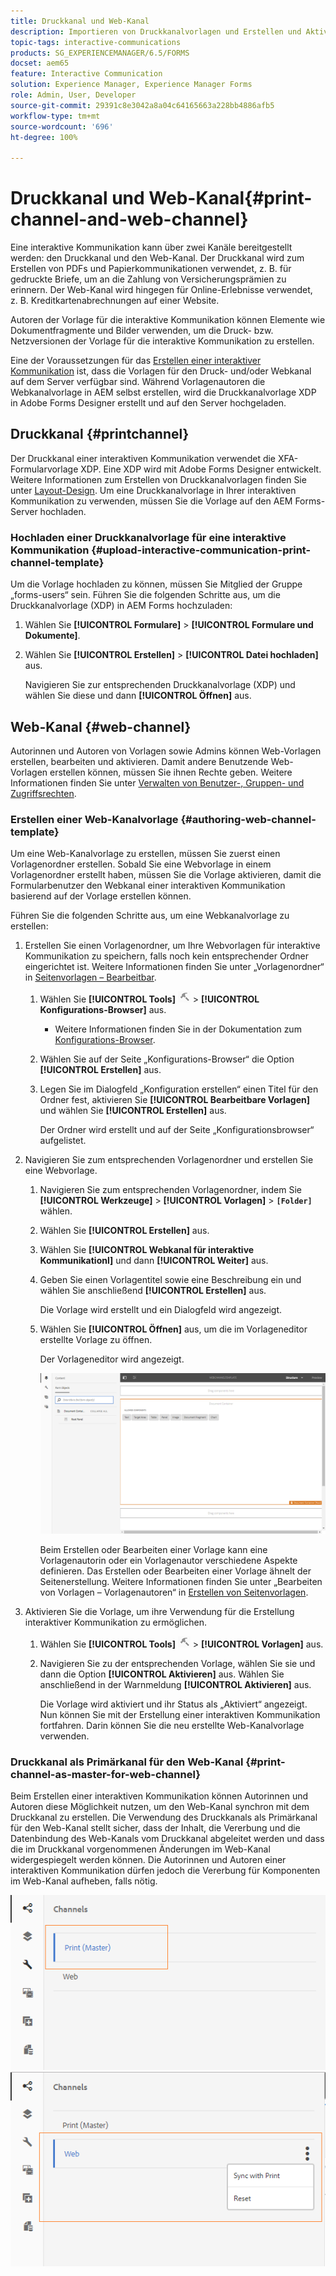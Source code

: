 ```yaml
---
title: Druckkanal und Web-Kanal
description: Importieren von Druckkanalvorlagen und Erstellen und Aktivieren von Web-Kanalvorlagen
topic-tags: interactive-communications
products: SG_EXPERIENCEMANAGER/6.5/FORMS
docset: aem65
feature: Interactive Communication
solution: Experience Manager, Experience Manager Forms
role: Admin, User, Developer
source-git-commit: 29391c8e3042a8a04c64165663a228bb4886afb5
workflow-type: tm+mt
source-wordcount: '696'
ht-degree: 100%

---
```


# Druckkanal und Web-Kanal{#print-channel-and-web-channel}

Eine interaktive Kommunikation kann über zwei Kanäle bereitgestellt werden: den Druckkanal und den Web-Kanal. Der Druckkanal wird zum Erstellen von PDFs und Papierkommunikationen verwendet, z. B. für gedruckte Briefe, um an die Zahlung von Versicherungsprämien zu erinnern. Der Web-Kanal wird hingegen für Online-Erlebnisse verwendet, z. B. Kreditkartenabrechnungen auf einer Website.

Autoren der Vorlage für die interaktive Kommunikation können Elemente wie Dokumentfragmente und Bilder verwenden, um die Druck- bzw. Netzversionen der Vorlage für die interaktive Kommunikation zu erstellen.

Eine der Voraussetzungen für das [Erstellen einer interaktiver Kommunikation](../../forms/using/create-interactive-communication.md) ist, dass die Vorlagen für den Druck- und/oder Webkanal auf dem Server verfügbar sind. Während Vorlagenautoren die Webkanalvorlage in AEM selbst erstellen, wird die Druckkanalvorlage XDP in Adobe Forms Designer erstellt und auf den Server hochgeladen.

## Druckkanal {#printchannel}

Der Druckkanal einer interaktiven Kommunikation verwendet die XFA-Formularvorlage XDP. Eine XDP wird mit Adobe Forms Designer entwickelt. Weitere Informationen zum Erstellen von Druckkanalvorlagen finden Sie unter [Layout-Design](../../forms/using/layout-design-details.md). Um eine Druckkanalvorlage in Ihrer interaktiven Kommunikation zu verwenden, müssen Sie die Vorlage auf den AEM Forms-Server hochladen.

### Hochladen einer Druckkanalvorlage für eine interaktive Kommunikation {#upload-interactive-communication-print-channel-template}

Um die Vorlage hochladen zu können, müssen Sie Mitglied der Gruppe „forms-users“ sein. Führen Sie die folgenden Schritte aus, um die Druckkanalvorlage (XDP) in AEM Forms hochzuladen:

1. Wählen Sie **[!UICONTROL Formulare]** > **[!UICONTROL Formulare und Dokumente]**.

1. Wählen Sie **[!UICONTROL Erstellen]** > **[!UICONTROL Datei hochladen]** aus.

   Navigieren Sie zur entsprechenden Druckkanalvorlage (XDP) und wählen Sie diese und dann **[!UICONTROL Öffnen]** aus.

## Web-Kanal {#web-channel}

Autorinnen und Autoren von Vorlagen sowie Admins können Web-Vorlagen erstellen, bearbeiten und aktivieren. Damit andere Benutzende Web-Vorlagen erstellen können, müssen Sie ihnen Rechte geben. Weitere Informationen finden Sie unter [Verwalten von Benutzer-, Gruppen- und Zugriffsrechten](/help/sites-administering/user-group-ac-admin.md).

### Erstellen einer Web-Kanalvorlage {#authoring-web-channel-template}

Um eine Web-Kanalvorlage zu erstellen, müssen Sie zuerst einen Vorlagenordner erstellen. Sobald Sie eine Webvorlage in einem Vorlagenordner erstellt haben, müssen Sie die Vorlage aktivieren, damit die Formularbenutzer den Webkanal einer interaktiven Kommunikation basierend auf der Vorlage erstellen können.

Führen Sie die folgenden Schritte aus, um eine Webkanalvorlage zu erstellen:

1. Erstellen Sie einen Vorlagenordner, um Ihre Webvorlagen für interaktive Kommunikation zu speichern, falls noch kein entsprechender Ordner eingerichtet ist. Weitere Informationen finden Sie unter „Vorlagenordner“ in [Seitenvorlagen – Bearbeitbar](/help/sites-developing/page-templates-editable.md).

   1. Wählen Sie **[!UICONTROL Tools]** ![Tools](assets/tools.png) > **[!UICONTROL Konfigurations-Browser]** aus.
      * Weitere Informationen finden Sie in der Dokumentation zum [Konfigurations-Browser](/help/sites-administering/configurations.md).
   1. Wählen Sie auf der Seite „Konfigurations-Browser“ die Option **[!UICONTROL Erstellen]** aus.
   1. Legen Sie im Dialogfeld „Konfiguration erstellen“ einen Titel für den Ordner fest, aktivieren Sie **[!UICONTROL Bearbeitbare Vorlagen]** und wählen Sie **[!UICONTROL Erstellen]** aus.

      Der Ordner wird erstellt und auf der Seite „Konfigurationsbrowser“ aufgelistet.

1. Navigieren Sie zum entsprechenden Vorlagenordner und erstellen Sie eine Webvorlage.

   1. Navigieren Sie zum entsprechenden Vorlagenordner, indem Sie **[!UICONTROL Werkzeuge]** > **[!UICONTROL Vorlagen]** > **`[Folder]`** wählen.
   1. Wählen Sie **[!UICONTROL Erstellen]** aus.
   1. Wählen Sie **[!UICONTROL Webkanal für interaktive Kommunikationl]** und dann **[!UICONTROL Weiter]** aus.
   1. Geben Sie einen Vorlagentitel sowie eine Beschreibung ein und wählen Sie anschließend **[!UICONTROL Erstellen]** aus.

      Die Vorlage wird erstellt und ein Dialogfeld wird angezeigt.

   1. Wählen Sie **[!UICONTROL Öffnen]** aus, um die im Vorlageneditor erstellte Vorlage zu öffnen.

      Der Vorlageneditor wird angezeigt.

      ![webchanneltemplate](assets/webchanneltemplate.png)

      Beim Erstellen oder Bearbeiten einer Vorlage kann eine Vorlagenautorin oder ein Vorlagenautor verschiedene Aspekte definieren. Das Erstellen oder Bearbeiten einer Vorlage ähnelt der Seitenerstellung. Weitere Informationen finden Sie unter „Bearbeiten von Vorlagen – Vorlagenautoren“ in [Erstellen von Seitenvorlagen](/help/sites-authoring/templates.md).

1. Aktivieren Sie die Vorlage, um ihre Verwendung für die Erstellung interaktiver Kommunikation zu ermöglichen.

   1. Wählen Sie **[!UICONTROL Tools]** ![Tools](assets/tools.png) > **[!UICONTROL Vorlagen]** aus.
   1. Navigieren Sie zu der entsprechenden Vorlage, wählen Sie sie und dann die Option **[!UICONTROL Aktivieren]** aus. Wählen Sie anschließend in der Warnmeldung **[!UICONTROL Aktivieren]** aus.

      Die Vorlage wird aktiviert und ihr Status als „Aktiviert“ angezeigt. Nun können Sie mit der Erstellung einer interaktiven Kommunikation fortfahren. Darin können Sie die neu erstellte Web-Kanalvorlage verwenden.

### Druckkanal als Primärkanal für den Web-Kanal {#print-channel-as-master-for-web-channel}

Beim Erstellen einer interaktiven Kommunikation können Autorinnen und Autoren diese Möglichkeit nutzen, um den Web-Kanal synchron mit dem Druckkanal zu erstellen. Die Verwendung des Druckkanals als Primärkanal für den Web-Kanal stellt sicher, dass der Inhalt, die Vererbung und die Datenbindung des Web-Kanals vom Druckkanal abgeleitet werden und dass die im Druckkanal vorgenommenen Änderungen im Web-Kanal widergespiegelt werden können. Die Autorinnen und Autoren einer interaktiven Kommunikation dürfen jedoch die Vererbung für Komponenten im Web-Kanal aufheben, falls nötig.

![Druckkanal als Master](assets/create_ic_print_master_new.png) ![Webkanal mit Druckkanal als Master](assets/create_ic_print_master_web_new.png)
